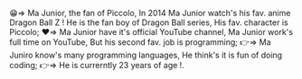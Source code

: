 😁=> Ma Junior, the fan of Piccolo, In 2014 Ma Junior watch's his fav. anime Dragon Ball Z ! He is the fan boy of Dragon Ball series, His fav. character is Piccolo;
❤️=> Ma Junior have it's official YouTube channel, Ma Junior work's full time on YouTube, But his second fav. job is programming;
👉=> Ma Juniro know's many programming languages, He think's it is fun of doing coding;
👉=> He is currerntly 23 years of age !.
